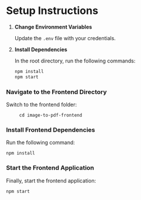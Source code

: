 # Setup Instructions

1. **Change Environment Variables**
   
   Update the `.env` file with your credentials.

2. **Install Dependencies**

   In the root directory, run the following commands:

   ```bash
   npm install
   npm start
### Navigate to the Frontend Directory

Switch to the frontend folder:
      
         cd image-to-pdf-frontend

### Install Frontend Dependencies

Run the following command:

    
    npm install

### Start the Frontend Application

Finally, start the frontend application:

```bash
npm start

